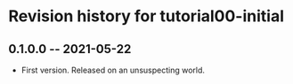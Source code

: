 # Revision history for tutorial00-initial

## 0.1.0.0 -- 2021-05-22

- First version. Released on an unsuspecting world.

